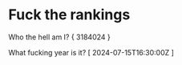# Fuck the rankings

Who the hell am I?
{ 3184024 }

What fucking year is it?
[ 2024-07-15T16:30:00Z ]
